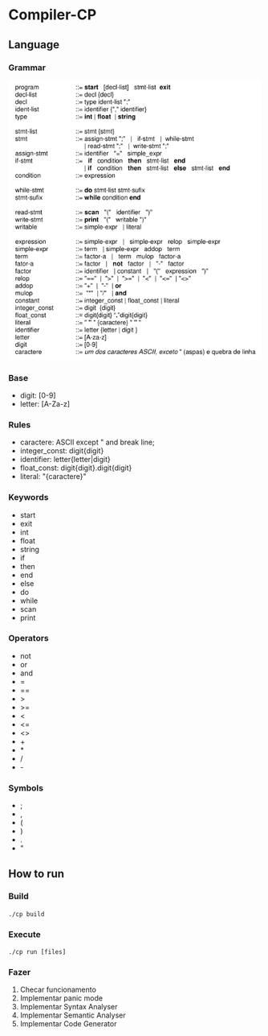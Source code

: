 # Compiler-CP

## Language 

### Grammar

![](doc/Grammar.png)

### Base

* digit: [0-9]
* letter: [A-Za-z]

### Rules

* caractere: ASCII except " and break line;
* integer_const: digit{digit}
* identifier: letter{letter|digit}
* float_const: digit{digit}.digit{digit}
* literal: "{caractere}"


### Keywords

* start
* exit
* int
* float
* string
* if
* then
* end
* else
* do
* while
* scan
* print

### Operators

* not
* or
* and
* =
* \==
* \>
* \>=
* <
* <=
* <>
* \+
* \*
* /
* \-
  
### Symbols

* ;
* ,
* (
* )
* .
* "

## How to run

### Build

    ./cp build

### Execute
    
    ./cp run [files]
    
### Fazer

1. Checar funcionamento
2. Implementar panic mode
3. Implementar Syntax Analyser
3. Implementar Semantic Analyser
3. Implementar Code Generator